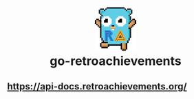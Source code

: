 # <p align="center">![ra_gopher](assets/ra_gopher_small.png "Retro Achievements Gopher")<br>go-retroachievements</p>

## https://api-docs.retroachievements.org/